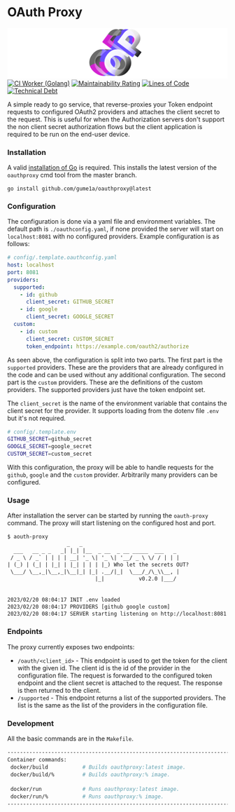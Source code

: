 OAuth Proxy
===========

![OAuth Proxy Banner](./assets/static/logo_banner_big.png)
[![CI Worker (Golang)](https://github.com/gume1a/oauth-proxy/actions/workflows/ci-worker.yaml/badge.svg)](https://github.com/gume1a/oauth-proxy/actions/workflows/ci-worker.yaml)
[![Maintainability Rating](https://sonarqube.gume1a.com/api/project_badges/measure?project=gume1a_oauth-proxy_AYZm3vqmPvHIgh4c6jWj&metric=sqale_rating&token=sqb_ad10b28fe89f2a16c2c9f7899e50e2c6cf192074)](https://sonarqube.gume1a.com/dashboard?id=gume1a_oauth-proxy_AYZm3vqmPvHIgh4c6jWj)
[![Lines of Code](https://sonarqube.gume1a.com/api/project_badges/measure?project=gume1a_oauth-proxy_AYZm3vqmPvHIgh4c6jWj&metric=ncloc&token=sqb_ad10b28fe89f2a16c2c9f7899e50e2c6cf192074)](https://sonarqube.gume1a.com/dashboard?id=gume1a_oauth-proxy_AYZm3vqmPvHIgh4c6jWj)
[![Technical Debt](https://sonarqube.gume1a.com/api/project_badges/measure?project=gume1a_oauth-proxy_AYZm3vqmPvHIgh4c6jWj&metric=sqale_index&token=sqb_ad10b28fe89f2a16c2c9f7899e50e2c6cf192074)](https://sonarqube.gume1a.com/dashboard?id=gume1a_oauth-proxy_AYZm3vqmPvHIgh4c6jWj)

A simple ready to go service, that reverse-proxies your Token endpoint requests to configured OAuth2 providers and
attaches the client secret to the request. This is useful for when the Authorization servers don't support the non
client secret authorization flows but the client application is required to be run on the end-user device.

### Installation

A valid [installation of Go](https://go.dev/doc/install) is required. This installs the latest version of
the `oauthproxy` cmd tool from the master branch.

```
go install github.com/gume1a/oauthproxy@latest
```

### Configuration

The configuration is done via a yaml file and environment variables. The default path is `./oauthconfig.yaml`, if none 
provided the server will start on `localhost:8081` with no configured providers. Example configuration is as follows:

```yaml config/.template.oauthconfig.yaml
# config/.template.oauthconfig.yaml
host: localhost
port: 8081
providers:
  supported:
    - id: github
      client_secret: GITHUB_SECRET
    - id: google
      client_secret: GOOGLE_SECRET
  custom:
    - id: custom
      client_secret: CUSTOM_SECRET
      token_endpoint: https://example.com/oauth2/authorize
```

As seen above, the configuration is split into two parts. The first part is the `supported` providers. These are the 
providers that are already configured in the code and can be used without any additional configuration. The second part
is the `custom` providers. These are the definitions of the custom providers. The supported providers just have the token
endpoint set.

The `client_secret` is the name of the environment variable that contains the client secret for the provider. It supports
loading from the dotenv file `.env` but it's not required.

```sh config/.template.env
# config/.template.env
GITHUB_SECRET=github_secret
GOOGLE_SECRET=google_secret
CUSTOM_SECRET=custom_secret
```
With this configuration, the proxy will be able to handle requests for the `github`, `google` and the `custom` provider.
Arbitrarily many providers can be configured.

### Usage

After installation the  server can be started by running the `oauth-proxy` command. The proxy will start listening on 
the configured host and port.

```ansi 
$ aouth-proxy           
                   _   _
  ___   __ _ _   _| |_| |__  _ __  _ __ _____  ___   _
 / _ \ / _` | | | | __| '_ \| '_ \| '__/ _ \ \/ / | | |
| (_) | (_| | |_| | |_| | | | |_) Who let the secrets OUT?
 \___/ \__,_|\__,_|\__|_| |_| .__/|_|  \___/_/\_\\__, |
                            |_|           v0.2.0 |___/


2023/02/20 08:04:17 INIT .env loaded
2023/02/20 08:04:17 PROVIDERS [github google custom]
2023/02/20 08:04:17 SERVER starting listening on http://localhost:8081
```

### Endpoints

The proxy currently exposes two endpoints:

- `/oauth/<client_id>` - This endpoint is used to get the token for the client with the given id. The client id is the 
  id of the provider in the configuration file. The request is forwarded to the configured token endpoint and the 
  client secret is attached to the request. The response is then returned to the client.
- `/supported` - This endpoint returns a list of the supported providers. The list is the same as the list of the 
  providers in the configuration file.

### Development

All the basic commands are in the `Makefile`.

```sh
------------------------------------------------------------------------
Container commands:
 docker/build           # Builds oauthproxy:latest image.
 docker/build/%         # Builds oauthproxy:% image.

 docker/run             # Runs oauthproxy:latest image.
 docker/run/%           # Runs oauthproxy:% image.
------------------------------------------------------------------------
```
